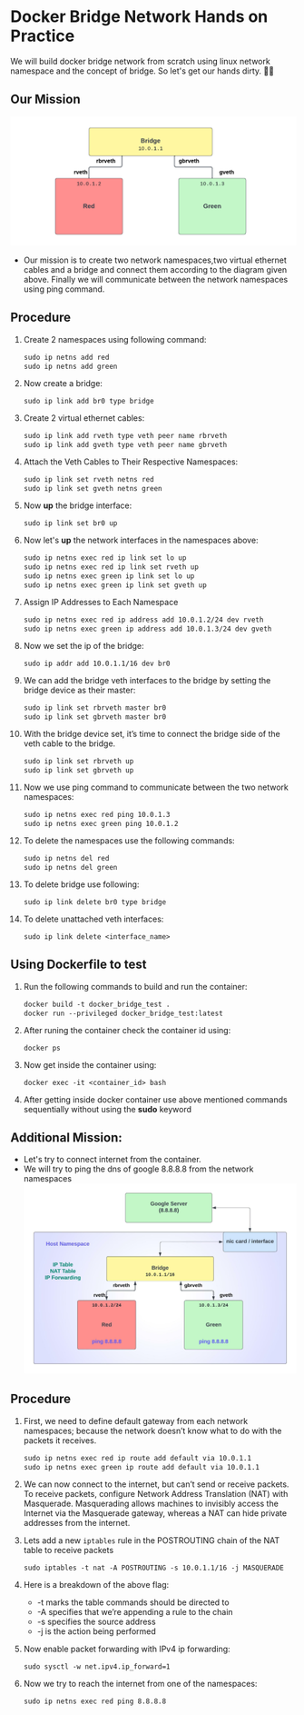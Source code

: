 # Docker Bridge Network Hands on Practice
We will build docker bridge network from scratch using linux network namespace and the concept of bridge. So let's get our hands dirty. 🤟🤟

## Our Mission
![Mission Plan](./Bridge%20Network%20Diagram.png)
- Our mission is to create two network namespaces,two virtual ethernet cables and a bridge and connect them according to the diagram given above. Finally we will communicate between the network namespaces using ping command.
## Procedure
1. Create 2 namespaces using following command:
    ```
    sudo ip netns add red
    sudo ip netns add green
    ```
2. Now create a bridge:
    ```
    sudo ip link add br0 type bridge
    ```
3. Create 2 virtual ethernet cables:
    ```
    sudo ip link add rveth type veth peer name rbrveth
    sudo ip link add gveth type veth peer name gbrveth
    ```
4. Attach the Veth Cables to Their Respective Namespaces:
    ```
    sudo ip link set rveth netns red
    sudo ip link set gveth netns green
    ```
5. Now <b>up</b> the bridge interface:
    ```
    sudo ip link set br0 up
    ```
4. Now let's <b>up</b> the network interfaces in the namespaces above:
    ```
    sudo ip netns exec red ip link set lo up
    sudo ip netns exec red ip link set rveth up
    sudo ip netns exec green ip link set lo up
    sudo ip netns exec green ip link set gveth up
    ```
5. Assign IP Addresses to Each Namespace
    ```
    sudo ip netns exec red ip address add 10.0.1.2/24 dev rveth
    sudo ip netns exec green ip address add 10.0.1.3/24 dev gveth
    ```
8. Now we set the ip of the bridge:
    ```
    sudo ip addr add 10.0.1.1/16 dev br0
    ```
9. We can add the bridge veth interfaces to the bridge by setting the bridge device as their master:
    ```
    sudo ip link set rbrveth master br0
    sudo ip link set gbrveth master br0
    ```
10. With the bridge device set, it’s time to connect the bridge side of the veth cable to the bridge.
    ```
    sudo ip link set rbrveth up
    sudo ip link set gbrveth up
    ```
11. Now we use ping command to communicate between the two network namespaces:
    ```
    sudo ip netns exec red ping 10.0.1.3
    sudo ip netns exec green ping 10.0.1.2
    ```
12. To delete the namespaces use the following commands:
    ```
    sudo ip netns del red
    sudo ip netns del green
    ```
13. To delete bridge use following:
    ```
    sudo ip link delete br0 type bridge
    ```
14. To delete unattached veth interfaces:
    ```
    sudo ip link delete <interface_name>
    ```

## Using Dockerfile to test
1. Run the following commands to build and run the container:
    ```
    docker build -t docker_bridge_test .
    docker run --privileged docker_bridge_test:latest
    ```
2. After runing the container check the container id using:
    ```
    docker ps
    ```
3. Now get inside the container using:
    ```
    docker exec -it <container_id> bash
    ```
4. After getting inside docker container use above mentioned commands sequentially without using the <b>sudo</b> keyword

## Additional Mission:
 - Let's try to connect internet from the container.
 - We will try to ping the dns of google 8.8.8.8 from the network namespaces
 ![Mission Plan](./Bridge%20Network%20Diagram%20Extended.jpeg)

## Procedure
  1. First, we need to define default gateway from each network namespaces; because the network doesn’t know what to do with the packets it receives.
      ```
      sudo ip netns exec red ip route add default via 10.0.1.1
      sudo ip netns exec green ip route add default via 10.0.1.1
      ```
  2. We can now connect to the internet, but can’t send or receive packets. To receive packets, configure Network Address Translation (NAT) with Masquerade. Masquerading allows machines to invisibly access the Internet via the Masquerade gateway, whereas a NAT can hide private addresses from the internet.

  3. Lets add a new `iptables` rule in the POSTROUTING chain of the NAT table to receive packets
      ```
      sudo iptables -t nat -A POSTROUTING -s 10.0.1.1/16 -j MASQUERADE
      ```
  
  4. Here is a breakdown of the above flag:
      - -t marks the table commands should be directed to
      - -A specifies that we’re appending a rule to the chain
      - -s specifies the source address
      - -j is the action being performed
  
  5. Now enable packet forwarding with IPv4 ip forwarding:
      ```
      sudo sysctl -w net.ipv4.ip_forward=1
      ```

  6. Now we try to reach the internet from one of the namespaces:
      ```
      sudo ip netns exec red ping 8.8.8.8
      ```